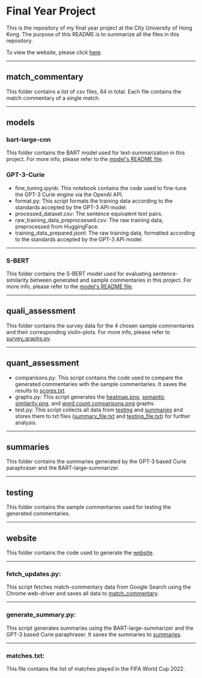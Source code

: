 # Final Year Project
This is the repository of my final year project at the City University of Hong Kong. The purpose of this README is to summarize all the files in this repository.

To view the website, please click [here](https://avi10malhotra.github.io/).

---
## match_commentary
This folder contains a list of csv files, 64 in total. Each file contains the match commentary of a single match.

---
## models
### bart-large-cnn
This folder contains the BART model used for text-summarization in this project. For more info, please refer to the [model's README file](models/bart-large-cnn/README.md).

### GPT-3-Curie
- fine_tuning.ipynb: This notebook contains the code used to fine-tune the GPT-3 Curie engine via the OpenAI API.
- format.py: This script formats the training data according to the standards accepted by the GPT-3 API model.
- processed_dataset.csv: The sentence equivalent text pairs.
- raw_training_data_preprocsesed.csv: The raw training data, preprocessed from HuggingFace.
- training_data_prepared.jsonl: The raw training data, formatted according to the standards accepted by the GPT-3 API model.

---
### S-BERT
This folder contains the S-BERT model used for evaluating sentence-similarity between generated and sample commentaries in this project. For more info, please refer to the [model's README file](models/S-BERT/README.md).

---
## quali_assessment
This folder contains the survey data for the 4 chosen sample commentaries and their corresponding violin-plots. For more info, please refer to [survey_graphs.py](quali_assessment/survey_graphs.py).

---
## quant_assessment
- comparisons.py: This script contains the code used to compare the generated commentaries with the sample commentaries. It saves the results to [scores.txt](quant_assessment/scores.txt).
- graphs.py: This script generates the [heatmap.png](quant_assessment/heatmap.png), [semantic similarity.png](quant_assessment/semantic%20similarity.png), and [word count comparisons.png](quant_assessment/word%20count%20comparisons.png) graphs.
- test.py: This script collects all data from [testing](testing) and [summaries](summaries) and stores them to txt files ([summary_file.txt](quant_assessment/summary_file.txt) and [testing_file.txt](quant_assessment/testing_file.txt)) for further analysis.

---
## summaries
This folder contains the summaries generated by the GPT-3 based Curie paraphraser and the BART-large-summarizer.

---
## testing
This folder contains the sample commentaries used for testing the generated commentaries.

---
## website
This folder contains the code used to generate the [website](https://avi10malhotra.github.io/).

---
### fetch_updates.py: 
This script fetches match-commentary data from Google Search using the Chrome web-driver and saves all data to [match_commentary](match_commentary).

---
### generate_summary.py:
This script generates summaries using the BART-large-summarizer and the GPT-3 based Curie paraphraser. It saves the summaries to [summaries](summaries).

---
### matches.txt:
This file contains the list of matches played in the FIFA World Cup 2022.
